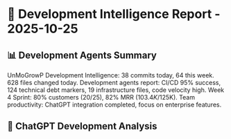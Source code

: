 # 🚀 Development Intelligence Report - 2025-10-25

## 📊 Development Agents Summary
UnMoGrowP Development Intelligence: 38 commits today, 64 this week. 628 files changed today. Development agents report: CI/CD 95% success, 124 technical debt markers, 19 infrastructure files, code velocity high. Week 4 Sprint: 80% customers (20/25), 82% MRR ($103.4K/$125K). Team productivity: ChatGPT integration completed, focus on enterprise features.

## 🧠 ChatGPT Development Analysis
